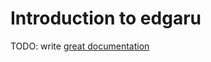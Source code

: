 # Introduction to edgaru

TODO: write [great documentation](http://jacobian.org/writing/what-to-write/)
